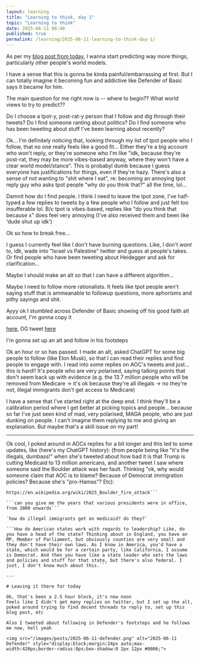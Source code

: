 ```yaml
---
layout: learning
title: "Learning to think, day 1" 
topic: "Learning to think"
date: 2025-06-11 08:40
published: true
permalink: /learning/2025-06-11-learning-to-think-day-1/
---
```


As per my [blog post from today](/blog/2025-06-11/), I wanna start predicting way more things, particularly other people's world models. 

I have a sense that this is gonna be kinda painful/embarrassing at first. But I can totally imagine it becoming fun and addictive like Defender of Basic says it became for him. 

The main question for me right now is -- where to begin?? What world views to try to predict?? 

Do I choose a tpot-y, post-rat-y person that I follow and dig through their tweets? 
Do I find someone ranting about politics? 
Do I find someone who has been tweeting about stuff I've been learning about recently?

Ok... I'm definitely noticing that, looking through my list of tpot people who I follow, that no one really feels like a good fit...
Either they're a big account who won't reply, or they're someone who I'm like "idk, because they're post-rat, they may be more vibes-based anyway, where they won't have a clear world model/stance". This is probabyl dumb because I guess everyone has justifications for things, even if they're hazy. There's also a sense of not wanting to "shit where I eat", re: becoming an annoying tpot reply guy who asks tpot people "why do you think that?" all the time, lol...

Damnit how do I find people. I think I need to leave the tpot zone, I've half-typed a few replies to tweets by a few people who I follow and just felt too insufferable lol. B/c tpot is vibes-based, replies like "do you think that because x" does feel very annoying (I've also received them and been like 'dude shut up idk')

Ok so how to break free...

I guess I currently feel like I don't have burning questions. Like, I don't _want_ to, idk, wade into "Israel vs Palestine" twitter and guess at people's takes. Or find people who have been tweeting about Heidegger and ask for clarification...

Maybe I should make an alt so that I can have a different algorithm...

Maybe I need to follow more rationalists. It feels like tpot people aren't saying stuff that is ammeanable to followup questions, more aphorisms and pithy sayings and shit.

Ayyy ok I stumbled across Defender of Basic showing off his good faith alt account, I'm gonna copy it 

[here](https://x.com/DefenderOfBasic/status/1818091424744698262), OG tweet [here](https://x.com/intogoodfaith/status/1818064676619698686)

I'm gonna set up an alt and follow in his footsteps

Ok an hour or so has passed. I made an alt, asked ChatGPT for some big people to follow (like Elon Musk), so that I can read their replies and find people to engage with. I read into some replies on AOC's tweets and just... this is hard!! It's people who are very polarised, saying talking points that don't seem back up with evidence (e.g. the 13.7 million people who will be removed from Medicare → it's ok because they're all illegals → no they're not, illegal immigrants don't get access to Medicare)

I have a sense that I've started right at the deep end. I think they'll be a calibration period where I get better at picking topics and people... because so far I've just seen kind of mad, very polarised, MAGA people, who are just dunking on people. I can't imagine them replying to me and giving an explanation. But maybe that's a skill issue on my part!


---

Ok cool, I poked around in AOCs replies for a bit longer and this led to some updates, like (here's my ChatGPT history):
(from people being like "it's the illegals, dumbass!" when she's tweeted about how bad it is that Trump is cutting Medicaid to 13 million americans, and another tweet I saw where someone said the Boulder attack was her fault. Thinking "ok, why would someone claim that AOC is to blame? Because of Democrat immigration policies? Because she's "pro-Hamas"? Etc):

```what happened with the 2025 boulder attack?
https://en.wikipedia.org/wiki/2025_Boulder_fire_attack```

```can you give me the years that various presidents were in office, from 2000 onwards```

`how do illegal immigrants get on medicaid? do they?`

```How do American states work with regards to leadership? Like, do you have a head of the state? Thinking about in England, you have an MP, Member of Parliament, but obviously counties are very small and they don't have their own laws. As I know in America, you'd have a state, which would be for a certain party, like California, I assume is Democrat. And then you have like a state leader who sets the laws and policies and stuff for that state, but there's also federal. I just, I don't know much about this.```

---

# Leaving it there for today

Ok, that's been a 2.5 hour block, it's now noon
Feels like I didn't get many replies on twitter, but I set up the alt, poked around trying to find decent threads to reply to, set up this blog post, etc

Also I tweeted about following in Defender's footsteps and he follows me now, hell yeah

<img src="/images/posts/2025-06-11-defender.png" alt="2025-06-11 Defender" style="display:block;margin:24px auto;max-width:420px;border-radius:8px;box-shadow:0 2px 12px #0006;">